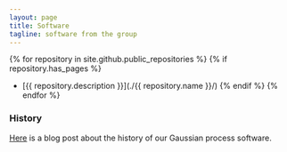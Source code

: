 ```yaml
---
layout: page
title: Software
tagline: software from the group
---
```


{% for repository in site.github.public_repositories %}
   {% if repository.has_pages %}
* [{{ repository.description }}](./{{ repository.name }}/) 
  {% endif %}
{% endfor %}


### History

[Here](http://inverseprobability.com/2013/11/25/gpy-moving-from-matlab-to-python/)
is a blog post about the history of our Gaussian process software.

